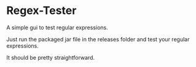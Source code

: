Regex-Tester
============

A simple gui to test regular expressions.

Just run the packaged jar file in the releases folder and test your regular expressions.

It should be pretty straightforward.

